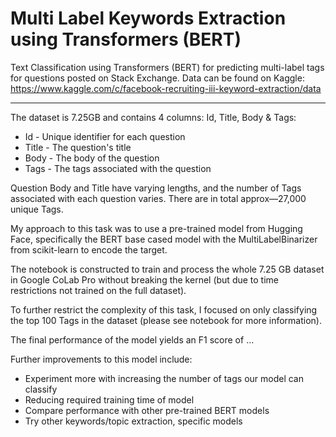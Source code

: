 # Multi Label Keywords Extraction using Transformers (BERT)

Text Classification using Transformers (BERT) for predicting multi-label tags for questions posted on Stack Exchange. Data can be found on Kaggle: https://www.kaggle.com/c/facebook-recruiting-iii-keyword-extraction/data 

--------------------------------- 

The dataset is 7.25GB and contains 4 columns: Id, Title, Body & Tags:
- Id - Unique identifier for each question
- Title - The question's title
- Body - The body of the question
- Tags - The tags associated with the question

Question Body and Title have varying lengths, and the number of Tags associated with each question varies. There are in total approx—27,000 unique Tags.

My approach to this task was to use a pre-trained model from Hugging Face, specifically the BERT base cased model with the MultiLabelBinarizer from scikit-learn to encode the target.

The notebook is constructed to train and process the whole 7.25 GB dataset in Google CoLab Pro without breaking the kernel (but due to time restrictions not trained on the full dataset).

To further restrict the complexity of this task, I focused on only classifying the top 100 Tags in the dataset (please see notebook for more information).

The final performance of the model yields an F1 score of ...

Further improvements to this model include:
- Experiment more with increasing the number of tags our model can classify
- Reducing required training time of model
- Compare performance with other pre-trained BERT models
- Try other keywords/topic extraction, specific models
